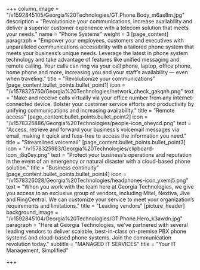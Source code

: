 +++
column_image = "/v1592845105/Georgia%20Technologies/GT.Phone.Body_m6as8m.jpg"
description = "Revolutionize your communications, increase availability and deliver a superior customer experience with a telecom solution that meets your needs."
name = "Phone Systems"
weight = 3
[page_content]
paragraph = "Empower your employees, customers and executives with unparalleled communications accessibility with a tailored phone system that meets your business’s unique needs. Leverage the latest in phone system technology and take advantage of features like unified messaging and remote calling. Your calls can ring via your cell phone, laptop, office phone, home phone and more, increasing you and your staff’s availability — even when traveling."
title = "Revolutionize your communications"
[page_content.bullet_points.bullet_point1]
icon = "/v1578325750/Georgia%20Technologies/network_check_gakqnh.png"
text = "Make and receive calls virtually via your office number from any internet-connected device. Bolster your customer service efforts and productivity by unifying communications and increasing availability."
title = "Remote access"
[page_content.bullet_points.bullet_point2]
icon = "/v1578325886/Georgia%20Technologies/people-icon_oheycd.png"
text = "Access, retrieve and forward your business’s voicemail messages via email, making it quick and fuss-free to access the information you need."
title = "Streamlined voicemail"
[page_content.bullet_points.bullet_point3]
icon = "/v1578325983/Georgia%20Technologies/clipboard-icon_j8q0ey.png"
text = "Protect your business’s operations and reputation in the event of an emergency or natural disaster with a cloud-based phone solution."
title = "Business continuity"
[page_content.bullet_points.bullet_point4]
icon = "/v1578326028/Georgia%20Technologies/headphones-icon_yxemj5.png"
text = "When you work with the team here at Georgia Technologies, we give you access to an exclusive group of vendors, including Mitel, Nextiva, Jive and RingCentral. We can customize your service to meet your organization’s requirements and limitations."
title = "Leading vendors"
[picture_header]
background_image = "/v1592845104/Georgia%20Technologies/GT.Phone.Hero_k3awdn.jpg"
paragraph = "Here at Georgia Technologies, we’ve partnered with several leading vendors to deliver scalable, best-in-class on-premise PBX phone systems and cloud-based phone systems. Join the communication revolution today."
subtitle = "MANAGED IT SERVICES"
title = "Your IT Management, Simplified"

+++
